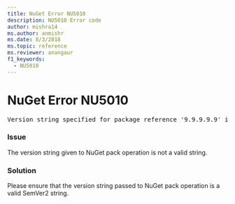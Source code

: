 ```yaml
---
title: NuGet Error NU5010
description: NU5010 Error code
author: mishra14
ms.author: anmishr
ms.date: 8/3/2018
ms.topic: reference
ms.reviewer: anangaur
f1_keywords: 
  - NU5010
---
```


# NuGet Error NU5010
<pre>Version string specified for package reference '9.9.9.9.9' is invalid.</pre>

### Issue

The version string given to NuGet pack operation is not a valid string.


### Solution

Please ensure that the version string passed to NuGet pack operation is a valid SemVer2 string.

